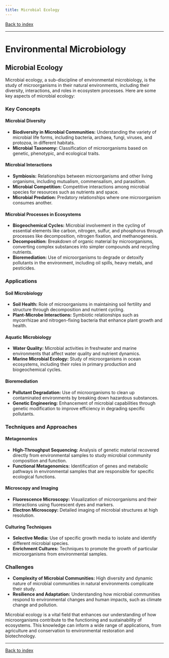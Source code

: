 ```yaml
---
title: Microbial Ecology
---
```


[Back to index](index.html)

---
# Environmental Microbiology
## Microbial Ecology

Microbial ecology, a sub-discipline of environmental microbiology, is the study of microorganisms in their natural environments, including their diversity, interactions, and roles in ecosystem processes. Here are some key aspects of microbial ecology:

### Key Concepts

#### Microbial Diversity
- **Biodiversity in Microbial Communities:** Understanding the variety of microbial life forms, including bacteria, archaea, fungi, viruses, and protozoa, in different habitats.
- **Microbial Taxonomy:** Classification of microorganisms based on genetic, phenotypic, and ecological traits.

#### Microbial Interactions
- **Symbiosis:** Relationships between microorganisms and other living organisms, including mutualism, commensalism, and parasitism.
- **Microbial Competition:** Competitive interactions among microbial species for resources such as nutrients and space.
- **Microbial Predation:** Predatory relationships where one microorganism consumes another.

#### Microbial Processes in Ecosystems
- **Biogeochemical Cycles:** Microbial involvement in the cycling of essential elements like carbon, nitrogen, sulfur, and phosphorus through processes like decomposition, nitrogen fixation, and methanogenesis.
- **Decomposition:** Breakdown of organic material by microorganisms, converting complex substances into simpler compounds and recycling nutrients.
- **Bioremediation:** Use of microorganisms to degrade or detoxify pollutants in the environment, including oil spills, heavy metals, and pesticides.

### Applications

#### Soil Microbiology
- **Soil Health:** Role of microorganisms in maintaining soil fertility and structure through decomposition and nutrient cycling.
- **Plant-Microbe Interactions:** Symbiotic relationships such as mycorrhizae and nitrogen-fixing bacteria that enhance plant growth and health.

#### Aquatic Microbiology
- **Water Quality:** Microbial activities in freshwater and marine environments that affect water quality and nutrient dynamics.
- **Marine Microbial Ecology:** Study of microorganisms in ocean ecosystems, including their roles in primary production and biogeochemical cycles.

#### Bioremediation
- **Pollutant Degradation:** Use of microorganisms to clean up contaminated environments by breaking down hazardous substances.
- **Genetic Engineering:** Enhancement of microbial capabilities through genetic modification to improve efficiency in degrading specific pollutants.

### Techniques and Approaches

#### Metagenomics
- **High-Throughput Sequencing:** Analysis of genetic material recovered directly from environmental samples to study microbial community composition and function.
- **Functional Metagenomics:** Identification of genes and metabolic pathways in environmental samples that are responsible for specific ecological functions.

#### Microscopy and Imaging
- **Fluorescence Microscopy:** Visualization of microorganisms and their interactions using fluorescent dyes and markers.
- **Electron Microscopy:** Detailed imaging of microbial structures at high resolution.

#### Culturing Techniques
- **Selective Media:** Use of specific growth media to isolate and identify different microbial species.
- **Enrichment Cultures:** Techniques to promote the growth of particular microorganisms from environmental samples.

### Challenges

- **Complexity of Microbial Communities:** High diversity and dynamic nature of microbial communities in natural environments complicate their study.
- **Resilience and Adaptation:** Understanding how microbial communities respond to environmental changes and human impacts, such as climate change and pollution.

Microbial ecology is a vital field that enhances our understanding of how microorganisms contribute to the functioning and sustainability of ecosystems. This knowledge can inform a wide range of applications, from agriculture and conservation to environmental restoration and biotechnology.

---
[Back to index](index.html)
